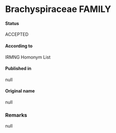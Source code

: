 Brachyspiraceae FAMILY
=======

#### Status
ACCEPTED

#### According to
IRMNG Homonym List

#### Published in
null

#### Original name
null

### Remarks
null